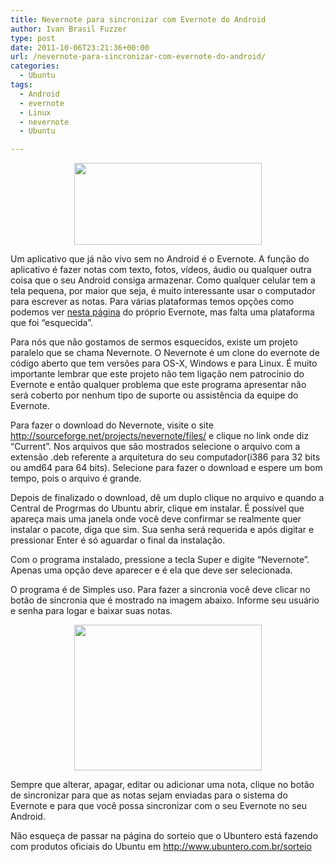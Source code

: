 ```yaml
---
title: Nevernote para sincronizar com Evernote do Android
author: Ivan Brasil Fuzzer
type: post
date: 2011-10-06T23:21:36+00:00
url: /nevernote-para-sincronizar-com-evernote-do-android/
categories:
  - Ubuntu
tags:
  - Android
  - evernote
  - Linux
  - nevernote
  - Ubuntu

---
```

<p style="text-align: center;">
  <a href="http://www.ubuntero.com.br/wp-content/uploads/2011/10/nevernote.png"><img class="alignnone size-medium wp-image-2649" title="nevernote" src="http://www.ubuntero.com.br/wp-content/uploads/2011/10/nevernote-300x131.png" alt="" width="300" height="131" /></a>
</p>

Um aplicativo que já não vivo sem no Android é o Evernote. A função do aplicativo é fazer notas com texto, fotos, vídeos, áudio ou qualquer outra coisa que o seu Android consiga armazenar. Como qualquer celular tem a tela pequena, por maior que seja, é muito interessante usar o computador para escrever as notas. Para várias plataformas temos opções como podemos ver [nesta página][1] do próprio Evernote, mas falta uma plataforma que foi &#8220;esquecida&#8221;.

Para nós que não gostamos de sermos esquecidos, existe um projeto paralelo que se chama Nevernote. O Nevernote é um clone do evernote de código aberto que tem versões para OS-X, Windows e para Linux. É muito importante lembrar que este projeto não tem ligação nem patrocínio do Evernote e então qualquer problema que este programa apresentar não será coberto por nenhum tipo de suporte ou assistência da equipe do Evernote.

Para fazer o download do Nevernote, visite o site <http://sourceforge.net/projects/nevernote/files/> e clique no link onde diz &#8220;Current&#8221;. Nos arquivos que são mostrados selecione o arquivo com a extensão .deb referente a arquitetura do seu computador(i386 para 32 bits ou amd64 para 64 bits). Selecione para fazer o download e espere um bom tempo, pois o arquivo é grande.

Depois de finalizado o download, dê um duplo clique no arquivo e quando a Central de Progrmas do Ubuntu abrir, clique em instalar. É possível que apareça mais uma janela onde você deve confirmar se realmente quer instalar o pacote, diga que sim. Sua senha será requerida e após digitar e pressionar Enter é só aguardar o final da instalação.

Com o programa instalado, pressione a tecla Super e digite &#8220;Nevernote&#8221;. Apenas uma opção deve aparecer e é ela que deve ser selecionada.

O programa é de Simples uso. Para fazer a sincronia você deve clicar no botão de sincronia que é mostrado na imagem abaixo. Informe seu usuário e senha para logar e baixar suas notas.

<p style="text-align: center;">
  <a href="http://www.ubuntero.com.br/wp-content/uploads/2011/10/Captura-de-tela-em-2011-10-06-201404.png"><img class="alignnone size-medium wp-image-2648" title="Captura de tela em 2011-10-06 20:14:04" src="http://www.ubuntero.com.br/wp-content/uploads/2011/10/Captura-de-tela-em-2011-10-06-201404-300x233.png" alt="" width="300" height="233" /></a>
</p>

<p style="text-align: left;">
  Sempre que alterar, apagar, editar ou adicionar uma nota, clique no botão de sincronizar para que as notas sejam enviadas para o sistema do Evernote e para que você possa sincronizar com o seu Evernote no seu Android.
</p>

<p style="text-align: left;">
  Não esqueça de passar na página do sorteio que o Ubuntero está fazendo com produtos oficiais do Ubuntu em <a href="http://www.ubuntero.com.br/sorteio">http://www.ubuntero.com.br/sorteio</a>
</p>

 [1]: http://www.evernote.com/about/intl/pt-br/download/